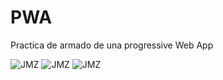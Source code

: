 # PWA
Practica de armado de una progressive Web App

![JMZ](https://www.codewars.com/users/konami12/badges/large "CodeWars Large")
![JMZ](https://www.codewars.com/users/konami12/badges/small "CodeWars Small")
![JMZ](https://www.codewars.com/users/konami12/badges/micro "CodeWars micro")
